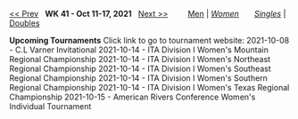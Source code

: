 [<< Prev](women_singles_2140.md) &nbsp; **WK 41 - Oct 11-17, 2021** &nbsp; [Next >>](women_singles_2142.md) &nbsp;&nbsp;&nbsp;&nbsp;&nbsp;&nbsp;&nbsp; [Men](./men_singles_2141.md) &#124; [*Women*](./women_singles_2141.md) &nbsp;&nbsp;&nbsp;&nbsp;&nbsp; [*Singles*](./women_singles_2141.md) &#124; [Doubles](./women_doubles_2141.md)

**Upcoming Tournaments**
Click link to go to tournament website:
  2021-10-08 - C.L Varner Invitational
  2021-10-14 - ITA Division I Women's Mountain Regional Championship
  2021-10-14 - ITA Division I Women's Northeast Regional Championship
  2021-10-14 - ITA Division I Women's Southeast Regional Championship
  2021-10-14 - ITA Division I Women's Southern Regional Championship
  2021-10-14 - ITA Division I Women's Texas Regional Championship
  2021-10-15 - American Rivers Conference Women's Individual Tournament